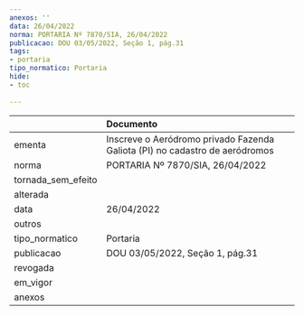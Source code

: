 ```yaml
---
anexos: ''
data: 26/04/2022
norma: PORTARIA Nº 7870/SIA, 26/04/2022
publicacao: DOU 03/05/2022, Seção 1, pág.31
tags:
- portaria
tipo_normatico: Portaria
hide: 
- toc 
 
---
```


|                    | Documento                                                                   |
|:-------------------|:----------------------------------------------------------------------------|
| ementa             | Inscreve o Aeródromo privado Fazenda Galiota (PI) no cadastro de aeródromos |
| norma              | PORTARIA Nº 7870/SIA, 26/04/2022                                            |
| tornada_sem_efeito |                                                                             |
| alterada           |                                                                             |
| data               | 26/04/2022                                                                  |
| outros             |                                                                             |
| tipo_normatico     | Portaria                                                                    |
| publicacao         | DOU 03/05/2022, Seção 1, pág.31                                             |
| revogada           |                                                                             |
| em_vigor           |                                                                             |
| anexos             |                                                                             |